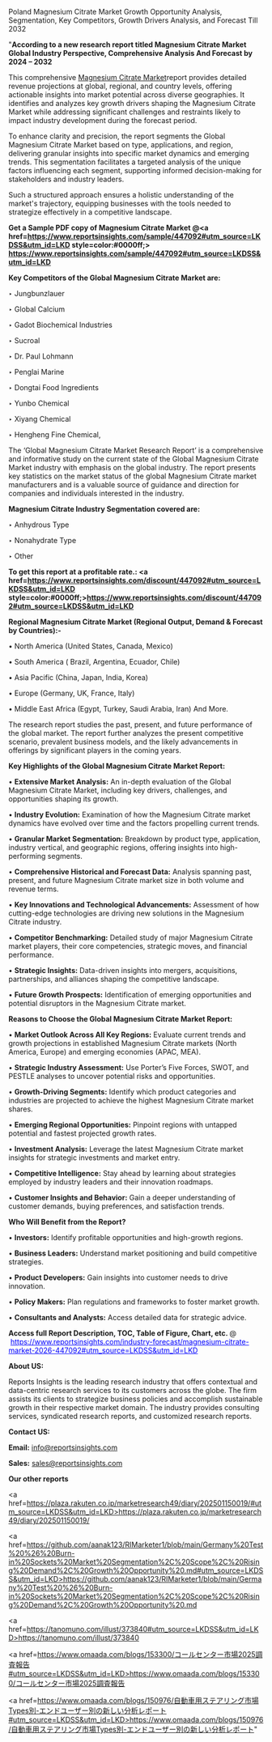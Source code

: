 Poland Magnesium Citrate Market Growth Opportunity Analysis, Segmentation, Key Competitors, Growth Drivers Analysis, and Forecast Till 2032

"<strong>According to a new research report titled Magnesium Citrate Market Global Industry Perspective, Comprehensive Analysis And Forecast by 2024 – 2032</strong>

This comprehensive <a href=https://www.reportsinsights.com/sample/447092>Magnesium Citrate Market</a>report provides detailed revenue projections at global, regional, and country levels, offering actionable insights into market potential across diverse geographies. It identifies and analyzes key growth drivers shaping the Magnesium Citrate Market while addressing significant challenges and restraints likely to impact industry development during the forecast period.

To enhance clarity and precision, the report segments the Global Magnesium Citrate Market based on type, applications, and region, delivering granular insights into specific market dynamics and emerging trends. This segmentation facilitates a targeted analysis of the unique factors influencing each segment, supporting informed decision-making for stakeholders and industry leaders.

Such a structured approach ensures a holistic understanding of the market's trajectory, equipping businesses with the tools needed to strategize effectively in a competitive landscape.

<strong>Get a Sample PDF copy of Magnesium Citrate Market </strong><strong>@<a href=https://www.reportsinsights.com/sample/447092#utm_source=LKDSS&utm_id=LKD style=color:#0000ff;> https://www.reportsinsights.com/sample/447092#utm_source=LKDSS&utm_id=LKD</a></strong></font>

<strong>Key Competitors of the Global Magnesium Citrate Market are:</strong>

‣ Jungbunzlauer

‣ Global Calcium

‣ Gadot Biochemical Industries

‣ Sucroal

‣ Dr. Paul Lohmann

‣ Penglai Marine

‣ Dongtai Food Ingredients

‣ Yunbo Chemical

‣ Xiyang Chemical

‣ Hengheng Fine Chemical,

The ‘Global Magnesium Citrate Market Research Report’ is a comprehensive and informative study on the current state of the Global Magnesium Citrate Market industry with emphasis on the global industry. The report presents key statistics on the market status of the global Magnesium Citrate market manufacturers and is a valuable source of guidance and direction for companies and individuals interested in the industry.

<strong>Magnesium Citrate Industry Segmentation covered are:</strong>

‣ Anhydrous Type

‣ Nonahydrate Type

‣ Other

<strong>To get this report at a profitable rate.: <a href=https://www.reportsinsights.com/discount/447092#utm_source=LKDSS&utm_id=LKD style=color:#0000ff;>https://www.reportsinsights.com/discount/447092#utm_source=LKDSS&utm_id=LKD</a></strong></font>

<strong>Regional Magnesium Citrate Market (Regional Output, Demand &amp; Forecast by Countries):-</strong>

• North America (United States, Canada, Mexico)

• South America ( Brazil, Argentina, Ecuador, Chile)

• Asia Pacific (China, Japan, India, Korea)

• Europe (Germany, UK, France, Italy)

• Middle East Africa (Egypt, Turkey, Saudi Arabia, Iran) And More.

The research report studies the past, present, and future performance of the global market. The report further analyzes the present competitive scenario, prevalent business models, and the likely advancements in offerings by significant players in the coming years.

<strong>Key Highlights of the Global Magnesium Citrate Market Report:</strong>

• <strong>Extensive Market Analysis:</strong> An in-depth evaluation of the Global Magnesium Citrate Market, including key drivers, challenges, and opportunities shaping its growth.

• <strong>Industry Evolution:</strong> Examination of how the Magnesium Citrate market dynamics have evolved over time and the factors propelling current trends.

• <strong>Granular Market Segmentation:</strong> Breakdown by product type, application, industry vertical, and geographic regions, offering insights into high-performing segments.

• <strong>Comprehensive Historical and Forecast Data:</strong> Analysis spanning past, present, and future Magnesium Citrate market size in both volume and revenue terms.

• <strong>Key Innovations and Technological Advancements:</strong> Assessment of how cutting-edge technologies are driving new solutions in the Magnesium Citrate industry.

• <strong>Competitor Benchmarking:</strong> Detailed study of major Magnesium Citrate market players, their core competencies, strategic moves, and financial performance.

• <strong>Strategic Insights:</strong> Data-driven insights into mergers, acquisitions, partnerships, and alliances shaping the competitive landscape.

• <strong>Future Growth Prospects:</strong> Identification of emerging opportunities and potential disruptors in the Magnesium Citrate market.

<strong>Reasons to Choose the Global Magnesium Citrate Market Report:</strong>

• <strong>Market Outlook Across All Key Regions:</strong> Evaluate current trends and growth projections in established Magnesium Citrate markets (North America, Europe) and emerging economies (APAC, MEA).

• <strong>Strategic Industry Assessment:</strong> Use Porter’s Five Forces, SWOT, and PESTLE analyses to uncover potential risks and opportunities.

• <strong>Growth-Driving Segments:</strong> Identify which product categories and industries are projected to achieve the highest Magnesium Citrate market shares.

• <strong>Emerging Regional Opportunities:</strong> Pinpoint regions with untapped potential and fastest projected growth rates.

• <strong>Investment Analysis:</strong> Leverage the latest Magnesium Citrate market insights for strategic investments and market entry.

• <strong>Competitive Intelligence:</strong> Stay ahead by learning about strategies employed by industry leaders and their innovation roadmaps.

• <strong>Customer Insights and Behavior:</strong> Gain a deeper understanding of customer demands, buying preferences, and satisfaction trends.

<strong>Who Will Benefit from the Report?</strong>

• <strong>Investors:</strong> Identify profitable opportunities and high-growth regions.

• <strong>Business Leaders:</strong> Understand market positioning and build competitive strategies.

• <strong>Product Developers:</strong> Gain insights into customer needs to drive innovation.

• <strong>Policy Makers:</strong> Plan regulations and frameworks to foster market growth.

• <strong>Consultants and Analysts:</strong> Access detailed data for strategic advice.
</ul>
<strong>Access full Report Description, TOC, Table of Figure, Chart, etc. </strong>@  <a href=https://www.reportsinsights.com/industry-forecast/magnesium-citrate-market-2026-447092#utm_source=LKDSS&utm_id=LKD style=color:#0000ff;>https://www.reportsinsights.com/industry-forecast/magnesium-citrate-market-2026-447092#utm_source=LKDSS&utm_id=LKD</a></font>

<strong><strong>About US</strong>:</strong>

Reports Insights is the leading research industry that offers contextual and data-centric research services to its customers across the globe. The firm assists its clients to strategize business policies and accomplish sustainable growth in their respective market domain. The industry provides consulting services, syndicated research reports, and customized research reports.

<strong>Contact US:</strong>

<p class=""""><b>Email:</b> <a href=mailto:info@reportsinsights.com>info@reportsinsights.com</a></p>
<p class=""""><b>Sales:</b> <a href=mailto:sales@reportsinsights.com>sales@reportsinsights.com</a></p>

<strong>Our other reports</strong>

<a href=https://plaza.rakuten.co.jp/marketresearch49/diary/202501150019/#utm_source=LKDSS&utm_id=LKD>https://plaza.rakuten.co.jp/marketresearch49/diary/202501150019/</a>

<a href=https://github.com/aanak123/RIMarketer1/blob/main/Germany%20Test%20%26%20Burn-in%20Sockets%20Market%20Segmentation%2C%20Scope%2C%20Rising%20Demand%2C%20Growth%20Opportunity%20.md#utm_source=LKDSS&utm_id=LKD>https://github.com/aanak123/RIMarketer1/blob/main/Germany%20Test%20%26%20Burn-in%20Sockets%20Market%20Segmentation%2C%20Scope%2C%20Rising%20Demand%2C%20Growth%20Opportunity%20.md</a>

<a href=https://tanomuno.com/illust/373840#utm_source=LKDSS&utm_id=LKD>https://tanomuno.com/illust/373840</a>

<a href=https://www.omaada.com/blogs/153300/コールセンター市場2025調査報告#utm_source=LKDSS&utm_id=LKD>https://www.omaada.com/blogs/153300/コールセンター市場2025調査報告</a>

<a href=https://www.omaada.com/blogs/150976/自動車用ステアリング市場Types別-エンドユーザー別の新しい分析レポート#utm_source=LKDSS&utm_id=LKD>https://www.omaada.com/blogs/150976/自動車用ステアリング市場Types別-エンドユーザー別の新しい分析レポート</a>"
